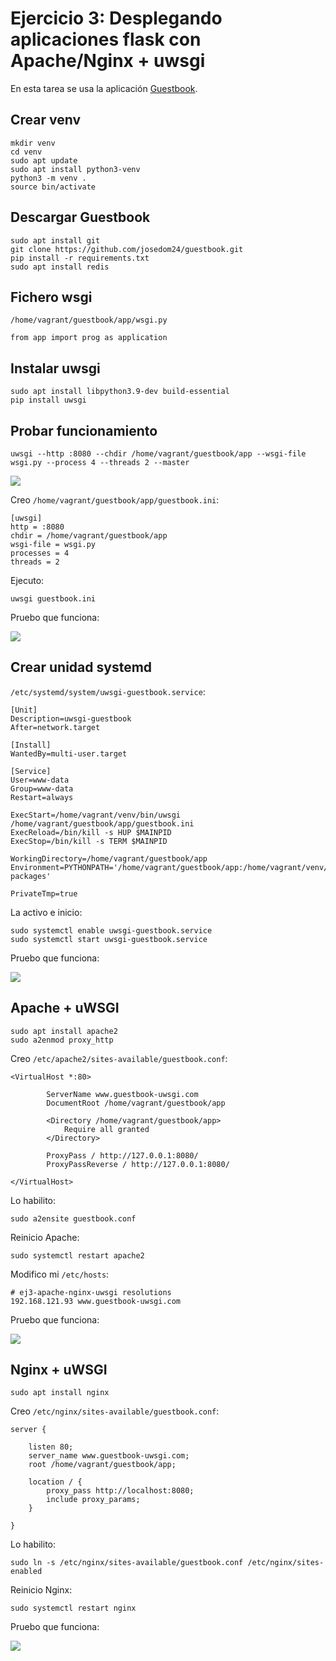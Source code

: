 # Ejercicio 3: Desplegando aplicaciones flask con Apache/Nginx + uwsgi

En esta tarea se usa la aplicación [Guestbook](https://github.com/josedom24/guestbook).

## Crear venv

```
mkdir venv
cd venv
sudo apt update
sudo apt install python3-venv
python3 -m venv .
source bin/activate
```

## Descargar Guestbook

```
sudo apt install git
git clone https://github.com/josedom24/guestbook.git
pip install -r requirements.txt
sudo apt install redis
```

## Fichero wsgi

`/home/vagrant/guestbook/app/wsgi.py`
```
from app import prog as application
```

## Instalar uwsgi

```
sudo apt install libpython3.9-dev build-essential
pip install uwsgi
```

## Probar funcionamiento

```
uwsgi --http :8080 --chdir /home/vagrant/guestbook/app --wsgi-file wsgi.py --process 4 --threads 2 --master
```

![](https://i.imgur.com/akQFxpz.png)

Creo `/home/vagrant/guestbook/app/guestbook.ini`:
```
[uwsgi]
http = :8080
chdir = /home/vagrant/guestbook/app
wsgi-file = wsgi.py
processes = 4
threads = 2
```

Ejecuto:
```
uwsgi guestbook.ini
```

Pruebo que funciona:

![](https://i.imgur.com/acsbmco.png)

## Crear unidad systemd

`/etc/systemd/system/uwsgi-guestbook.service`:
```
[Unit]
Description=uwsgi-guestbook
After=network.target

[Install]
WantedBy=multi-user.target

[Service]
User=www-data
Group=www-data
Restart=always

ExecStart=/home/vagrant/venv/bin/uwsgi /home/vagrant/guestbook/app/guestbook.ini
ExecReload=/bin/kill -s HUP $MAINPID
ExecStop=/bin/kill -s TERM $MAINPID

WorkingDirectory=/home/vagrant/guestbook/app
Environment=PYTHONPATH='/home/vagrant/guestbook/app:/home/vagrant/venv/lib/python3.9/site-packages'

PrivateTmp=true
```

La activo e inicio:
```
sudo systemctl enable uwsgi-guestbook.service
sudo systemctl start uwsgi-guestbook.service
```

Pruebo que funciona:

![](https://i.imgur.com/ODtGcoJ.png)

## Apache + uWSGI

```
sudo apt install apache2
sudo a2enmod proxy_http
```

Creo `/etc/apache2/sites-available/guestbook.conf`:
```
<VirtualHost *:80>

        ServerName www.guestbook-uwsgi.com
        DocumentRoot /home/vagrant/guestbook/app

        <Directory /home/vagrant/guestbook/app>
            Require all granted
        </Directory>

        ProxyPass / http://127.0.0.1:8080/
        ProxyPassReverse / http://127.0.0.1:8080/

</VirtualHost>
```

Lo habilito:
```
sudo a2ensite guestbook.conf
```

Reinicio Apache:
```
sudo systemctl restart apache2
```

Modifico mi `/etc/hosts`:
```
# ej3-apache-nginx-uwsgi resolutions
192.168.121.93 www.guestbook-uwsgi.com
```

Pruebo que funciona:

![](https://i.imgur.com/I0rub4s.png)

## Nginx + uWSGI

```
sudo apt install nginx
```

Creo `/etc/nginx/sites-available/guestbook.conf`:
```
server {

    listen 80;
    server_name www.guestbook-uwsgi.com;
    root /home/vagrant/guestbook/app;

    location / {
        proxy_pass http://localhost:8080;
        include proxy_params;
    }

}
```

Lo habilito:
```
sudo ln -s /etc/nginx/sites-available/guestbook.conf /etc/nginx/sites-enabled
```

Reinicio Nginx:
```
sudo systemctl restart nginx
```

Pruebo que funciona:

![](https://i.imgur.com/Cac2Nbw.png)
